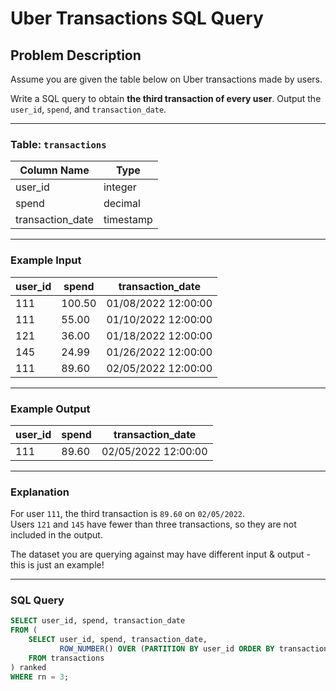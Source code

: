 # Uber Transactions SQL Query

## Problem Description

Assume you are given the table below on Uber transactions made by users.  

Write a SQL query to obtain **the third transaction of every user**. Output the `user_id`, `spend`, and `transaction_date`.

---

### Table: `transactions`

| Column Name       | Type      |
|-------------------|-----------|
| user_id          | integer   |
| spend           | decimal   |
| transaction_date | timestamp |

---

### Example Input

| user_id | spend  | transaction_date        |
|---------|--------|-------------------------|
| 111     | 100.50 | 01/08/2022 12:00:00    |
| 111     | 55.00  | 01/10/2022 12:00:00    |
| 121     | 36.00  | 01/18/2022 12:00:00    |
| 145     | 24.99  | 01/26/2022 12:00:00    |
| 111     | 89.60  | 02/05/2022 12:00:00    |

---

### Example Output

| user_id | spend  | transaction_date        |
|---------|--------|-------------------------|
| 111     | 89.60  | 02/05/2022 12:00:00    |

---

### Explanation

For user `111`, the third transaction is `89.60` on `02/05/2022`.  
Users `121` and `145` have fewer than three transactions, so they are not included in the output.

The dataset you are querying against may have different input & output - this is just an example!

---

### SQL Query

```sql
SELECT user_id, spend, transaction_date
FROM (
    SELECT user_id, spend, transaction_date,
           ROW_NUMBER() OVER (PARTITION BY user_id ORDER BY transaction_date) AS rn
    FROM transactions
) ranked
WHERE rn = 3;
